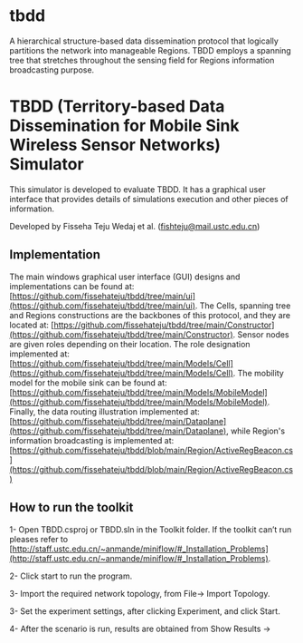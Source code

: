 # tbdd
A hierarchical structure-based data dissemination protocol that logically partitions the network into manageable Regions. TBDD employs a spanning tree that stretches throughout the sensing field for Regions information broadcasting purpose. 

# TBDD (Territory-based Data Dissemination for Mobile Sink Wireless Sensor Networks) Simulator

This simulator is developed to evaluate TBDD. It has a graphical user interface that provides details of simulations execution and other pieces of information. 

Developed by Fisseha Teju Wedaj et al. (<a href="mailto:fishteju@mail.ustc.edu.cn">fishteju@mail.ustc.edu.cn</a>)

## Implementation 
The main windows graphical user interface (GUI) designs and implementations can be found at: [https://github.com/fissehateju/tbdd/tree/main/ui](https://github.com/fissehateju/tbdd/tree/main/ui). The Cells, spanning tree and Regions constructions are the backbones of this protocol, and they are located at: [https://github.com/fissehateju/tbdd/tree/main/Constructor](https://github.com/fissehateju/tbdd/tree/main/Constructor). Sensor nodes are given roles depending on their location. The role designation implemented at: [https://github.com/fissehateju/tbdd/tree/main/Models/Cell](https://github.com/fissehateju/tbdd/tree/main/Models/Cell). The mobility model for the mobile sink can be found at: [https://github.com/fissehateju/tbdd/tree/main/Models/MobileModel](https://github.com/fissehateju/tbdd/tree/main/Models/MobileModel). Finally, the data routing illustration implemented at: [https://github.com/fissehateju/tbdd/tree/main/Dataplane](https://github.com/fissehateju/tbdd/tree/main/Dataplane), while Region's information broadcasting is implemented at: [https://github.com/fissehateju/tbdd/blob/main/Region/ActiveRegBeacon.cs](https://github.com/fissehateju/tbdd/blob/main/Region/ActiveRegBeacon.cs)
## How to run the toolkit 
1- Open TBDD.csproj or TBDD.sln in the Toolkit folder. If the toolkit can’t run pleases refer to [http://staff.ustc.edu.cn/~anmande/miniflow/#_Installation_Problems](http://staff.ustc.edu.cn/~anmande/miniflow/#_Installation_Problems).

2- Click start to run the program.

3- Import the required network topology, from File-> Import Topology.

3- Set the experiment settings, after clicking Experiment, and click Start.

4- After the scenario is run, results are obtained from Show Results ->
